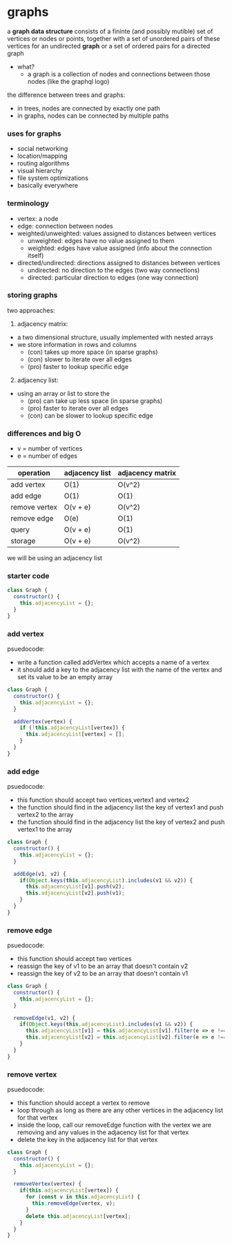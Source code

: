 # graphs

a **graph data structure** consists of a fininte (and possibly mutible) set of vertices or nodes or points, together with a set of unordered pairs of these vertices for an undirected **graph** or a set of ordered pairs for a directed graph
- what?
  - a graph is a collection of nodes and connections between those nodes (like the graphql logo)

the difference between trees and graphs:
- in trees, nodes are connected by exactly one path
- in graphs, nodes can be connected by multiple paths

### uses for graphs
- social networking
- location/mapping
- routing algorithms
- visual hierarchy
- file system optimizations
- basically everywhere

### terminology
- vertex: a node
- edge: connection between nodes
- weighted/unweighted: values assigned to distances between vertices
  - unweighted: edges have no value assigned to them
  - weighted: edges have value assigned (info about the connection itself)
- directed/undirected: directions assigned to distances between vertices
  - undirected: no direction to the edges (two way connections)
  - directed: particular direction to edges (one way connection)

### storing graphs
two approaches:

1. adjacency matrix:
- a two dimensional structure, usually implemented with nested arrays
- we store information in rows and columns
  - (con) takes up more space (in sparse graphs)
  - (con) slower to iterate over all edges
  - (pro) faster to lookup specific edge
2. adjacency list:
- using an array or list to store the
  - (pro) can take up less space (in sparse graphs)
  - (pro) faster to iterate over all edges
  - (con) can be slower to lookup specific edge

### differences and big O
- v = number of vertices
- e = number of edges

operation      | adjacency list | adjacency matrix
---------------|----------------|-----------------
add vertex     |O(1)            |O(v^2)
add edge       |O(1)            |O(1)
remove vertex  |O(v + e)        |O(v^2)
remove edge    |O(e)            |O(1)
query          |O(v + e)        |O(1)
storage        |O(v + e)        |O(v^2)


we will be using an adjacency list

### starter code
```js
class Graph {
  constructor() {
    this.adjacencyList = {};
  }
}
```

### add vertex
psuedocode:
- write a function called addVertex which accepts a name of a vertex
- it should add a key to the adjacency list with the name of the vertex and set its value to be an empty array
```js
class Graph {
  constructor() {
    this.adjacencyList = {};
  }

  addVertex(vertex) {
    if (!this.adjacencyList[vertex]) {
      this.adjacencyList[vertex] = [];
    }
  }
}
```

### add edge
psuedocode:
- this function should accept two vertices,vertex1 and vertex2
- the function should find in the adjacency list the key of vertex1 and push vertex2 to the array
- the function should find in the adjacency list the key of vertex2 and push vertex1 to the array
```js
class Graph {
  constructor() {
    this.adjacencyList = {};
  }

  addEdge(v1, v2) {
    if(Object.keys(this.adjacencyList).includes(v1 && v2)) {
      this.adjacencyList[v1].push(v2);
      this.adjacencyList[v2].push(v1);
    }
  }
}
```

### remove edge
psuedocode:
- this function should accept two vertices
- reassign the key of v1 to be an array that doesn't contain v2
- reassign the key of v2 to be an array that doesn't contain v1
```js
class Graph {
  constructor() {
    this.adjacencyList = {};
  }

  removeEdge(v1, v2) {
    if(Object.keys(this.adjacencyList).includes(v1 && v2)) {
      this.adjacencyList[v1] = this.adjacencyList[v1].filter(e => e !== v2);
      this.adjacencyList[v2] = this.adjacencyList[v2].filter(e => e !== v1);
    }
  }
}
```

### remove vertex
psuedocode:
- this function should accept a vertex to remove
- loop through as long as there are any other vertices in the adjacency list for that vertex
- inside the loop, call our removeEdge function with the vertex we are removing and any values in the adjacency list for that vertex
- delete the key in the adjacency list for that vertex
```js
class Graph {
  constructor() {
    this.adjacencyList = {};
  }

  removeVertex(vertex) {
    if(this.adjacencyList[vertex]) {
      for (const v in this.adjacencyList) {
        this.removeEdge(vertex, v);
      }
      delete this.adjacencyList[vertex];
    }
  }
}
```
